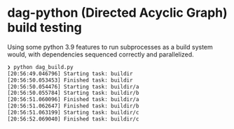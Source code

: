 # dag-python (Directed Acyclic Graph) build testing

Using some python 3.9 features to run subprocesses as a build system would, with
dependencies sequenced correctly and parallelized.

```bash
❯ python dag_build.py
[20:56:49.046796] Starting task: buildir
[20:56:50.053453] Finished task: buildir
[20:56:50.054476] Starting task: buildir/a
[20:56:50.055784] Starting task: buildir/b
[20:56:51.060096] Finished task: buildir/a
[20:56:51.062647] Finished task: buildir/b
[20:56:51.063199] Starting task: buildir/c
[20:56:52.069040] Finished task: buildir/c
```
